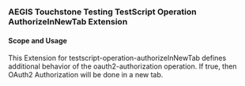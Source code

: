 ### AEGIS Touchstone Testing TestScript Operation AuthorizeInNewTab Extension


#### Scope and Usage

This Extension for testscript-operation-authorizeInNewTab defines additional behavior of the oauth2-authorization operation. If true, then OAuth2 Authorization will be done in a new tab.
